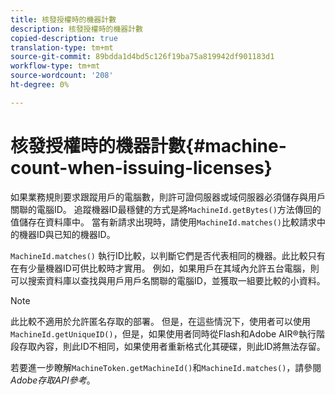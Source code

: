 ```yaml
---
title: 核發授權時的機器計數
description: 核發授權時的機器計數
copied-description: true
translation-type: tm+mt
source-git-commit: 89bdda1d4bd5c126f19ba75a819942df901183d1
workflow-type: tm+mt
source-wordcount: '208'
ht-degree: 0%

---
```



# 核發授權時的機器計數{#machine-count-when-issuing-licenses}

如果業務規則要求跟蹤用戶的電腦數，則許可證伺服器或域伺服器必須儲存與用戶關聯的電腦ID。 追蹤機器ID最穩健的方式是將`MachineId.getBytes()`方法傳回的值儲存在資料庫中。 當有新請求出現時，請使用`MachineId.matches()`比較請求中的機器ID與已知的機器ID。

`MachineId.matches()` 執行ID比較，以判斷它們是否代表相同的機器。此比較只有在有少量機器ID可供比較時才實用。 例如，如果用戶在其域內允許五台電腦，則可以搜索資料庫以查找與用戶用戶名關聯的電腦ID，並獲取一組要比較的小資料。

>[!NOTE]
>
>此比較不適用於允許匿名存取的部署。 但是，在這些情況下，使用者可以使用`MachineId.getUniqueID()`，但是，如果使用者同時從Flash和Adobe AIR®執行階段存取內容，則此ID不相同，如果使用者重新格式化其硬碟，則此ID將無法存留。

若要進一步瞭解`MachineToken.getMachineId()`和`MachineId.matches()`，請參閱&#x200B;*Adobe存取API參考*。
